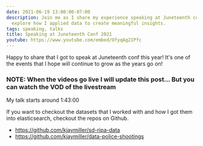 ```yaml
---
date: 2021-06-19 13:00:00-07:00
description: Join me as I share my experience speaking at Juneteenth conf 2021 and
  explore how I applied data to create meaningful insights.
tags: speaking, talks
title: Speaking at Juneteenth Conf 2021
youtube: https://www.youtube.com/embed/OfyqAg2IPfc
---
```


Happy to share that I got to speak at Juneteenth conf this year!
It's one of the events that I hope will continue to grow as the years go on!

### NOTE: When the videos go live I will update this post... But you can watch the VOD of the livestream

My talk starts around 1:43:00

If you want to checkout the datasets that I worked with and how I got them into elasticsearch, checkout the repos on Github.

- <https://github.com/kjaymiller/sd-ripa-data>
- <https://github.com/kjaymiller/data-police-shootings>